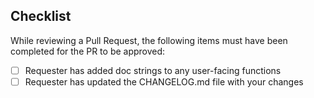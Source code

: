 ## Checklist
While reviewing a Pull Request, the following items must have been completed for the PR to be approved:
- [ ] Requester has added doc strings to any user-facing functions
- [ ] Requester has updated the CHANGELOG.md file with your changes